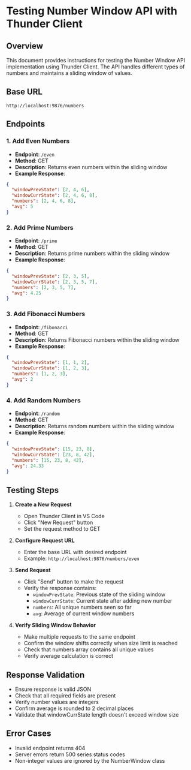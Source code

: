 # Testing Number Window API with Thunder Client

## Overview
This document provides instructions for testing the Number Window API implementation using Thunder Client. The API handles different types of numbers and maintains a sliding window of values.

## Base URL
```
http://localhost:9876/numbers
```

## Endpoints

### 1. Add Even Numbers
- **Endpoint**: `/even`
- **Method**: GET
- **Description**: Returns even numbers within the sliding window
- **Example Response**:
```json
{
  "windowPrevState": [2, 4, 6],
  "windowCurrState": [2, 4, 6, 8],
  "numbers": [2, 4, 6, 8],
  "avg": 5
}
```

### 2. Add Prime Numbers
- **Endpoint**: `/prime`
- **Method**: GET
- **Description**: Returns prime numbers within the sliding window
- **Example Response**:
```json
{
  "windowPrevState": [2, 3, 5],
  "windowCurrState": [2, 3, 5, 7],
  "numbers": [2, 3, 5, 7],
  "avg": 4.25
}
```

### 3. Add Fibonacci Numbers
- **Endpoint**: `/fibonacci`
- **Method**: GET
- **Description**: Returns Fibonacci numbers within the sliding window
- **Example Response**:
```json
{
  "windowPrevState": [1, 1, 2],
  "windowCurrState": [1, 2, 3],
  "numbers": [1, 2, 3],
  "avg": 2
}
```

### 4. Add Random Numbers
- **Endpoint**: `/random`
- **Method**: GET
- **Description**: Returns random numbers within the sliding window
- **Example Response**:
```json
{
  "windowPrevState": [15, 23, 8],
  "windowCurrState": [23, 8, 42],
  "numbers": [15, 23, 8, 42],
  "avg": 24.33
}
```

## Testing Steps

1. **Create a New Request**
   - Open Thunder Client in VS Code
   - Click "New Request" button
   - Set the request method to GET

2. **Configure Request URL**
   - Enter the base URL with desired endpoint
   - Example: `http://localhost:9876/numbers/even`

3. **Send Request**
   - Click "Send" button to make the request
   - Verify the response contains:
     - `windowPrevState`: Previous state of the sliding window
     - `windowCurrState`: Current state after adding new number
     - `numbers`: All unique numbers seen so far
     - `avg`: Average of current window numbers

4. **Verify Sliding Window Behavior**
   - Make multiple requests to the same endpoint
   - Confirm the window shifts correctly when size limit is reached
   - Check that numbers array contains all unique values
   - Verify average calculation is correct

## Response Validation

- Ensure response is valid JSON
- Check that all required fields are present
- Verify number values are integers
- Confirm average is rounded to 2 decimal places
- Validate that windowCurrState length doesn't exceed window size

## Error Cases

- Invalid endpoint returns 404
- Server errors return 500 series status codes
- Non-integer values are ignored by the NumberWindow class